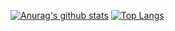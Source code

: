 [![Anurag's github stats](https://github-readme-stats.vercel.app/api?username=DanielFedatto&theme=buefy&show_icons=true)](https://github.com/anuraghazra/github-readme-stats)
[![Top Langs](https://github-readme-stats.vercel.app/api/top-langs/?username=anuraghazra&layout=compact&theme=buefy&show_icons=true)](https://github.com/anuraghazra/github-readme-stats)
